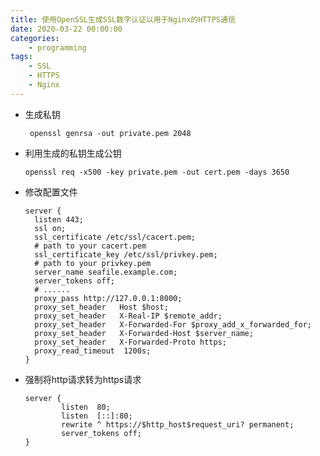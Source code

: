 ```yaml
---
title: 使用OpenSSL生成SSL数字认证以用于Nginx的HTTPS通信
date: 2020-03-22 00:00:00
categories: 
    - programming
tags:
    - SSL
    - HTTPS
    - Nginx
---
```

* 生成私钥

  ` openssl genrsa -out private.pem 2048`

* 利用生成的私钥生成公钥

  `openssl req -x500 -key private.pem -out cert.pem -days 3650`

* 修改配置文件

  ```
  server {
  	listen 443;    
  	ssl on;    
  	ssl_certificate /etc/ssl/cacert.pem;        
  	# path to your cacert.pem    
  	ssl_certificate_key /etc/ssl/privkey.pem;    
    # path to your privkey.pem    
    server_name seafile.example.com;    
    server_tokens off;    
    # ......    
    proxy_pass http://127.0.0.1:8000;    
    proxy_set_header   Host $host;    
    proxy_set_header   X-Real-IP $remote_addr;    
    proxy_set_header   X-Forwarded-For $proxy_add_x_forwarded_for;    
    proxy_set_header   X-Forwarded-Host $server_name;    
    proxy_set_header   X-Forwarded-Proto https;
    proxy_read_timeout  1200s;
  }
  ```

* 强制将http请求转为https请求

  ```
  server {
          listen  80;
          listen  [::]:80;
          rewrite ^ https://$http_host$request_uri? permanent;
          server_tokens off;
  }
  ```

  
